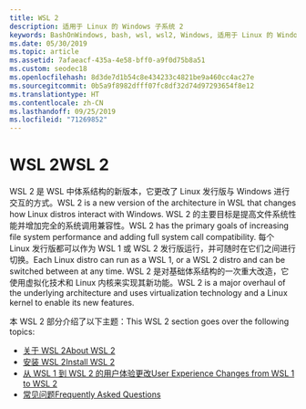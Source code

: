 ```yaml
---
title: WSL 2
description: 适用于 Linux 的 Windows 子系统 2
keywords: BashOnWindows, bash, wsl, wsl2, Windows, 适用于 Linux 的 Windows 子系统, windowssubsystem, ubuntu, debian, suse, Windows 10, 安装
ms.date: 05/30/2019
ms.topic: article
ms.assetid: 7afaeacf-435a-4e58-bff0-a9f0d75b8a51
ms.custom: seodec18
ms.openlocfilehash: 8d3de7d1b54c8e434233c4821be9a460cc4ac27e
ms.sourcegitcommit: 0b5a9f8982dfff07fc8df32d74d97293654f8e12
ms.translationtype: HT
ms.contentlocale: zh-CN
ms.lasthandoff: 09/25/2019
ms.locfileid: "71269852"
---
```

# <a name="wsl-2"></a><span data-ttu-id="46a43-104">WSL 2</span><span class="sxs-lookup"><span data-stu-id="46a43-104">WSL 2</span></span>

<span data-ttu-id="46a43-105">WSL 2 是 WSL 中体系结构的新版本，它更改了 Linux 发行版与 Windows 进行交互的方式。</span><span class="sxs-lookup"><span data-stu-id="46a43-105">WSL 2 is a new version of the architecture in WSL that changes how Linux distros interact with Windows.</span></span> <span data-ttu-id="46a43-106">WSL 2 的主要目标是提高文件系统性能并增加完全的系统调用兼容性。</span><span class="sxs-lookup"><span data-stu-id="46a43-106">WSL 2 has the primary goals of increasing file system performance and adding full system call compatibility.</span></span> <span data-ttu-id="46a43-107">每个 Linux 发行版都可以作为 WSL 1 或 WSL 2 发行版运行，并可随时在它们之间进行切换。</span><span class="sxs-lookup"><span data-stu-id="46a43-107">Each Linux distro can run as a WSL 1, or a WSL 2 distro and can be switched between at any time.</span></span> <span data-ttu-id="46a43-108">WSL 2 是对基础体系结构的一次重大改造，它使用虚拟化技术和 Linux 内核来实现其新功能。</span><span class="sxs-lookup"><span data-stu-id="46a43-108">WSL 2 is a major overhaul of the underlying architecture and uses virtualization technology and a Linux kernel to enable its new features.</span></span>

<span data-ttu-id="46a43-109">本 WSL 2 部分介绍了以下主题：</span><span class="sxs-lookup"><span data-stu-id="46a43-109">This WSL 2 section goes over the following topics:</span></span>

* [<span data-ttu-id="46a43-110">关于 WSL 2</span><span class="sxs-lookup"><span data-stu-id="46a43-110">About WSL 2</span></span>](./wsl2-about.md)
* [<span data-ttu-id="46a43-111">安装 WSL 2</span><span class="sxs-lookup"><span data-stu-id="46a43-111">Install WSL 2</span></span>](./wsl2-install.md)
* [<span data-ttu-id="46a43-112">从 WSL 1 到 WSL 2 的用户体验更改</span><span class="sxs-lookup"><span data-stu-id="46a43-112">User Experience Changes from WSL 1 to WSL 2</span></span>](./wsl2-ux-changes.md)
* [<span data-ttu-id="46a43-113">常见问题</span><span class="sxs-lookup"><span data-stu-id="46a43-113">Frequently Asked Questions</span></span>](./wsl2-faq.md)
